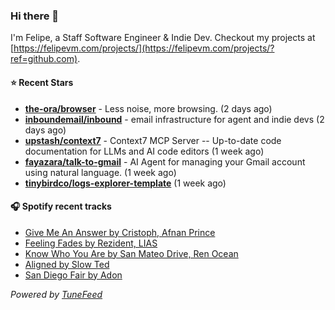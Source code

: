 ### Hi there 👋

I'm Felipe, a Staff Software Engineer & Indie Dev. Checkout my projects at [https://felipevm.com/projects/](https://felipevm.com/projects/?ref=github.com).

#### ⭐ Recent Stars
- **[the-ora/browser](https://github.com/the-ora/browser)** - Less noise, more browsing. (2 days ago)
- **[inboundemail/inbound](https://github.com/inboundemail/inbound)** - email infrastructure for agent and indie devs (2 days ago)
- **[upstash/context7](https://github.com/upstash/context7)** - Context7 MCP Server -- Up-to-date code documentation for LLMs and AI code editors (1 week ago)
- **[fayazara/talk-to-gmail](https://github.com/fayazara/talk-to-gmail)** - AI Agent for managing your Gmail account using natural language. (1 week ago)
- **[tinybirdco/logs-explorer-template](https://github.com/tinybirdco/logs-explorer-template)** (1 week ago)

#### 🎧 Spotify recent tracks
- [Give Me An Answer by Cristoph, Afnan Prince](https://open.spotify.com/track/5EWhZQYaRxbgVKT5GAx2wK)
- [Feeling Fades by Rezident, LIAS](https://open.spotify.com/track/1T7x7xoFg23FP8k597GJhu)
- [Know Who You Are by San Mateo Drive, Ren Ocean](https://open.spotify.com/track/0uz7gY8pdvz0cm063f2OVS)
- [Aligned by Slow Ted](https://open.spotify.com/track/1FJ30vrIqdagpDSUfXTIXu)
- [San Diego Fair by Adon](https://open.spotify.com/track/2rft88gZDmoJZHymSW5EAc)

_Powered by [TuneFeed](https://tunefeed.app?ref=github.com)_
